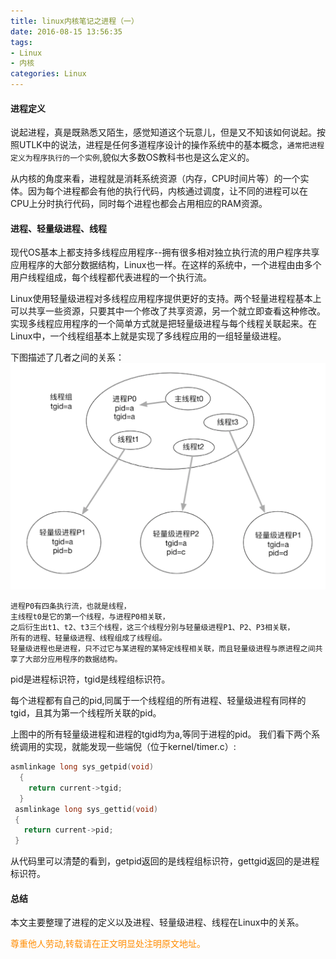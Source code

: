 ```yaml
---
title: linux内核笔记之进程（一）
date: 2016-08-15 13:56:35
tags: 
- Linux
- 内核
categories: Linux
---
```

#### 进程定义
说起进程，真是既熟悉又陌生，感觉知道这个玩意儿，但是又不知该如何说起。按照UTLK中的说法，进程是任何多道程序设计的操作系统中的基本概念，`通常把进程定义为程序执行的一个实例`,貌似大多数OS教科书也是这么定义的。

从内核的角度来看，进程就是消耗系统资源（内存，CPU时间片等）的一个实体。因为每个进程都会有他的执行代码，内核通过调度，让不同的进程可以在CPU上分时执行代码，同时每个进程也都会占用相应的RAM资源。

#### 进程、轻量级进程、线程
现代OS基本上都支持多线程应用程序--拥有很多相对独立执行流的用户程序共享应用程序的大部分数据结构，Linux也一样。在这样的系统中，一个进程由由多个用户线程组成，每个线程都代表进程的一个执行流。

Linux使用轻量级进程对多线程应用程序提供更好的支持。两个轻量进程程基本上可以共享一些资源，只要其中一个修改了共享资源，另一个就立即查看这种修改。实现多线程应用程序的一个简单方式就是把轻量级进程与每个线程关联起来。在Linux中，一个线程组基本上就是实现了多线程应用的一组轻量级进程。

下图描述了几者之间的关系：
![](/images/linux-kernel-note/process-one-0.png)
```
进程P0有四条执行流，也就是线程，
主线程t0是它的第一个线程，与进程P0相关联，
之后衍生出t1、t2、t3三个线程，这三个线程分别与轻量级进程P1、P2、P3相关联，
所有的进程、轻量级进程、线程组成了线程组。
轻量级进程也是进程，只不过它与某进程的某特定线程相关联，而且轻量级进程与原进程之间共享了大部分应用程序的数据结构。
```

pid是进程标识符，tgid是线程组标识符。

每个进程都有自己的pid,同属于一个线程组的所有进程、轻量级进程有同样的tgid，且其为第一个线程所关联的pid。

上图中的所有轻量级进程和进程的tgid均为a,等同于进程的pid。
我们看下两个系统调用的实现，就能发现一些端倪（位于kernel/timer.c）:

```c
asmlinkage long sys_getpid(void)
  {
    return current->tgid;
  }
 asmlinkage long sys_gettid(void)
 {
   return current->pid;
 }
```
从代码里可以清楚的看到，getpid返回的是线程组标识符，gettgid返回的是进程标识符。

#### 总结
本文主要整理了进程的定义以及进程、轻量级进程、线程在Linux中的关系。

<font color= Darkorange>尊重他人劳动,转载请在正文明显处注明原文地址。</font>